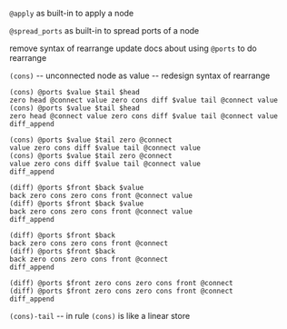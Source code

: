`@apply` as built-in to apply a node

`@spread_ports` as built-in to spread ports of a node

remove syntax of rearrange
update docs about using `@ports` to do rearrange

`(cons)` -- unconnected node as value -- redesign syntax of rearrange

```
(cons) @ports $value $tail $head
zero head @connect value zero cons diff $value tail @connect value
(cons) @ports $value $tail $head
zero head @connect value zero cons diff $value tail @connect value
diff_append
```

```
(cons) @ports $value $tail zero @connect
value zero cons diff $value tail @connect value
(cons) @ports $value $tail zero @connect
value zero cons diff $value tail @connect value
diff_append
```

```
(diff) @ports $front $back $value
back zero cons zero cons front @connect value
(diff) @ports $front $back $value
back zero cons zero cons front @connect value
diff_append
```

```
(diff) @ports $front $back
back zero cons zero cons front @connect
(diff) @ports $front $back
back zero cons zero cons front @connect
diff_append
```

```
(diff) @ports $front zero cons zero cons front @connect
(diff) @ports $front zero cons zero cons front @connect
diff_append
```

`(cons)-tail` -- in rule `(cons)` is like a linear store
